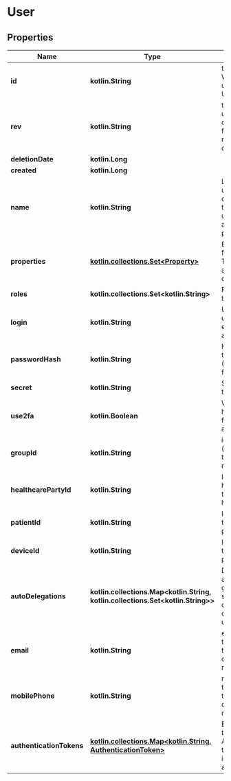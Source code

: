 
# User

## Properties
Name | Type | Description | Notes
------------ | ------------- | ------------- | -------------
**id** | **kotlin.String** | the Id of the user. We encourage using either a v4 UUID or a HL7 Id. |  [optional]
**rev** | **kotlin.String** | the revision of the user in the database, used for conflict management / optimistic locking. |  [optional]
**deletionDate** | **kotlin.Long** |  |  [optional]
**created** | **kotlin.Long** |  |  [optional]
**name** | **kotlin.String** | Last name of the user. This is the official last name that should be used for official administrative purposes. |  [optional]
**properties** | [**kotlin.collections.Set&lt;Property&gt;**](Property.md) | Extra properties for the user. Those properties are typed (see class Property) | 
**roles** | **kotlin.collections.Set&lt;kotlin.String&gt;** | Roles assigned to this user | 
**login** | **kotlin.String** | Username for this user. We encourage using an email address |  [optional]
**passwordHash** | **kotlin.String** | Hashed version of the password (BCrypt is used for hashing) |  [optional]
**secret** | **kotlin.String** | Secret token used to verify 2fa |  [optional]
**use2fa** | **kotlin.Boolean** | Whether the user has activated two factors authentication |  [optional]
**groupId** | **kotlin.String** | id of the group (practice/hospital) the user is member of |  [optional]
**healthcarePartyId** | **kotlin.String** | Id of the healthcare party if the user is a healthcare party. |  [optional]
**patientId** | **kotlin.String** | Id of the patient if the user is a patient |  [optional]
**deviceId** | **kotlin.String** | Id of the patient if the user is a patient |  [optional]
**autoDelegations** | **kotlin.collections.Map&lt;kotlin.String, kotlin.collections.Set&lt;kotlin.String&gt;&gt;** | Delegations that are automatically generated client side when a new database object is created by this user | 
**email** | **kotlin.String** | email address of the user (used for token exchange or password recovery). |  [optional]
**mobilePhone** | **kotlin.String** | mobile phone of the user (used for token exchange or password recovery). |  [optional]
**authenticationTokens** | [**kotlin.collections.Map&lt;kotlin.String, AuthenticationToken&gt;**](AuthenticationToken.md) | Encrypted and time-limited Authentication tokens used for inter-applications authentication | 



